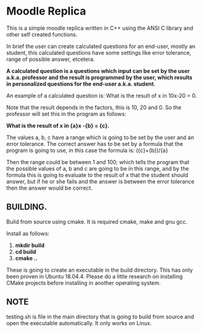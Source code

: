 # Moodle Replica

This is a simple moodle replica written in C++ using the ANSI C library and other self created functions.

In brief the user can create calculated questions for an end-user, mostly an student, this calculated questions have some settings like error tolerance, range of possible answer, etcetera.

**A calculated question is a questions which input can be set by the user a.k.a. professor and the result is programmed by the user, which results in personalized questions for the end-user a.k.a. student.**

An example of a calculated question is:
What is the result of x in 10x-20 = 0.

Note that the result depends in the factors, this is 10, 20 and 0.
So the professor will set this in the program as follows:

**What is the result of x in {a}x -{b} = {c}.**

The values a, b, c have a range which is going to be set by the user and an error tolerance. The correct answer has to be set by a formula that the program is going to use, in this case the formula is:
({c}+{b})/{a}

Then the range could be between 1 and 100; which tells the program that the possible values of a, b and c are going to be in this range, and by the formula this is going to evaluate to the result of x that the student should answer, but if he or she fails and the answer is between the error tolerance then the answer would be correct.

## BUILDING.
Build from source using cmake.
It is required cmake, make and gnu gcc.

Install as follows:
1. **mkdir build**
2. **cd build**
3. **cmake ..**

These is going to create an executable in the build directory.
This has only been proven in Ubuntu 18.04.4.
Please do a little research on installing CMake projects before installing in another operating system.

## NOTE
testing.sh is file in the main directory that is going to build from source and open the executable automatically. It only works on Linux.
